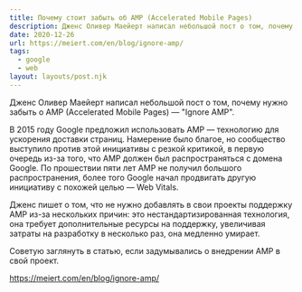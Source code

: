 ```yaml
---
title: Почему стоит забыть об AMP (Accelerated Mobile Pages)
description: Дженс Оливер Маейерт написал небольшой пост о том, почему нужно забыть о AMP (Accelerated Mobile Pages)
date: 2020-12-26
url: https://meiert.com/en/blog/ignore-amp/
tags:
  - google
  - web
layout: layouts/post.njk
---
```

Дженс Оливер Маейерт написал небольшой пост о том, почему нужно забыть о AMP (Accelerated Mobile Pages) — "Ignore AMP".

В 2015 году Google предложил использовать AMP — технологию для ускорения доставки страниц. Намерение было благое, но сообщество выступило против этой инициативы с резкой критикой, в первую очередь из-за того, что AMP должен был распространяться с домена Google. По прошествии пяти лет AMP не получил большого распространения, более того Google начал продвигать другую инициативу с похожей целью — Web Vitals.

Дженс пишет о том, что не нужно добавлять в свои проекты поддержку AMP из-за нескольких причин: это нестандартизированная технология, она требует дополнительные ресурсы на поддержку, увеличивая затраты на разработку в несколько раз, она медленно умирает.

Советую заглянуть в статью, если задумывались о внедрении AMP в свой проект.

https://meiert.com/en/blog/ignore-amp/
